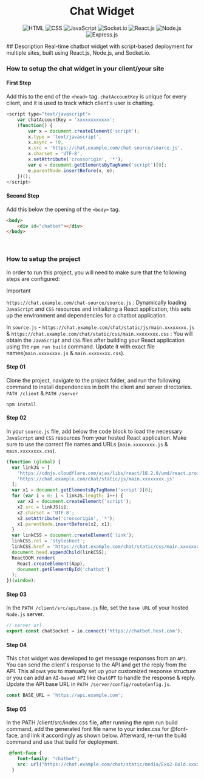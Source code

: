 <h1 align="center">Chat Widget</h1>
<div align="center">
    
![HTML](https://img.shields.io/badge/HTML-e54b20?style=flat&logo=html5&logoColor=white)
![CSS](https://img.shields.io/badge/CSS-%231572B6?style=flat&logo=css3&logoColor=white&color=1572B6)
![JavaScript](https://img.shields.io/badge/JavaScript-%23323330.svg?style=flat&logo=javascript&logoColor=%23F7DF1E&)
![Socket.io](https://img.shields.io/badge/-Socket.io-010101?style=flat&logo=socket.io)
![React.js](https://img.shields.io/badge/React.js-%23169fca?style=flat&logo=react&logoColor=white)
![Node.js](https://img.shields.io/badge/Node.js-5fa04f?style=flat&logo=node.js&logoColor=white&labelColor=#323330)
![Express.js](https://img.shields.io/badge/Express.js-%23404d59.svg?style=flate&logo=express&logoColor=%2361DAFB)
    
</div>
## Description
Real-time chatbot widget with script-based deployment for multiple sites, built using React.js, Node.js, and Socket.io.

### How to setup the chat widget in your client/your site

#### First Step
Add this to the end of the `<head>` tag.
`chatAccountKey` is unique for every client, and it is used to track which client's user is chatting.
```js
<script type="text/javascript"> 
    var chatAccountKey = 'xxxxxxxxxxxx';
    (function() {
        var x = document.createElement('script');
        x.type = 'text/javascript',
        x.async = !0,
        x.src = 'https://chat.example.com/chat-source/source.js',
        x.charset = 'UTF-8',
        x.setAttribute('crossorigin', '*');
        var e = document.getElementsByTagName('script')[0];
        e.parentNode.insertBefore(x, e);
    })();
</script>
```
#### Second Step
Add this below the opening of the `<body>` tag.
```HTML
<body>
    <div id="chatbot"></div>
</body>
```
&nbsp;
### How to setup the project
In order to run this project, you will need to make sure that the following steps are configured:
> [!IMPORTANT]
> `https://chat.example.com/chat-source/source.js` : Dynamically loading `JavaScript` and `CSS` resources and initializing a React application, this sets up the environment and dependencies for a chatbot application.
>
> In `source.js` - `https://chat.example.com/chat/static/js/main.xxxxxxxx.js` & `https://chat.example.com/chat/static/css/main.xxxxxxxx.css` : You will obtain the `JavaScript` and `CSS` files after building your React application using the `npm run build` command. Update it with exact file names(`main.xxxxxxxx.js` & `main.xxxxxxxx.css`). 

#### Step 01
Clone the project, navigate to the project folder, and run the following command to install dependencies in both the client and server directories. `PATH /client` & `PATH /server`
```console
npm install
```

#### Step 02
In your `source.js` file, add below the code block to load the necessary `JavaScript` and `CSS` resources from your hosted React application. Make sure to use the correct file names and URLs (`main.xxxxxxxx.js` & `main.xxxxxxxx.css`).
```js
(function (global) {
  var linkJS = [
    'https://cdnjs.cloudflare.com/ajax/libs/react/18.2.0/umd/react.production.min.js',
    'https://chat.example.com/chat/static/js/main.xxxxxxxx.js'
  ];
  var x1 = document.getElementsByTagName('script')[0];
  for (var i = 0; i < linkJS.length; i++) {
    var x2 = document.createElement('script');
    x2.src = linkJS[i];
    x2.charset = 'UTF-8';
    x2.setAttribute('crossorigin', '*');
    x1.parentNode.insertBefore(x2, x1);
  }
  var linkCSS = document.createElement('link');
  linkCSS.rel = 'stylesheet';
  linkCSS.href = 'https://chat.example.com/chat/static/css/main.xxxxxxxx.css';
  document.head.appendChild(linkCSS);
  ReactDOM.render(
    React.createElement(App),
    document.getElementById('chatbot')
  );
})(window);
```

#### Step 03
In the `PATH /client/src/api/base.js` file, set the `base URL` of your hosted `Node.js` server.
```js
// server url
export const chatSocket = io.connect('https://chatbot.host.com');
```

#### Step 04
This chat widget was developed to get message responses from an `API`. You can send the client's response to the API and get the reply from the API. This allows you to manually set up your customized response structure or you can add an `AI-based API` like `ChatGPT` to handle the response & reply. Update the API base URL in `PATH /server/config/routeConfig.js`.
```js
const BASE_URL = 'https://api.example.com';
```

#### Step 05
In the PATH /client/src/index.css file, after running the npm run build command, add the generated font file name to your index.css for @font-face, and link it accordingly as shown below. Afterward, re-run the build command and use that build for deployment.
```css
 @font-face {
    font-family: "chatbot";
    src: url("https://chat.example.com/chat/static/media/Exo2-Bold.xxxxxxxx.ttf") format("truetype");
  }
```
